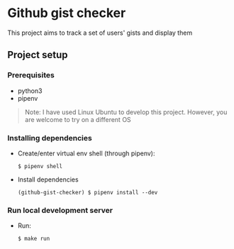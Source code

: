 # Github gist checker

This project aims to track a set of users' gists and display them

## Project setup

### Prerequisites

* python3
* pipenv
> Note: I have used Linux Ubuntu to develop this project. However, you are welcome to try on a different OS

### Installing dependencies

* Create/enter virtual env shell (through pipenv):
  ```
  $ pipenv shell
  ```
* Install dependencies
  ```
  (github-gist-checker) $ pipenv install --dev
  ```

### Run local development server
* Run:
  ```
  $ make run
  ```
